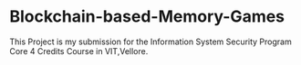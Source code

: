 # Blockchain-based-Memory-Games
This Project is my submission for the Information System Security Program Core 4 Credits Course in VIT,Vellore.
